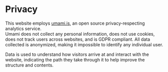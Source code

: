 # Privacy

This website employs [umami.is](https://umami.is), an open source privacy-respecting analytics service.  
Umami does not collect any personal information, does not use cookies, does not track users across websites, and is GDPR compliant.
All data collected is anonymized, making it impossible to identify any individual user.

Data is used to understand how visitors arrive at and interact with the website, indicating the path they take through it to help improve the structure and contents.